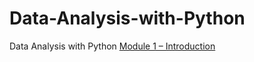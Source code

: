 # Data-Analysis-with-Python
Data Analysis with Python
<a href="doc:Data-Analysis-with-Python/Module 1 – Introduction.pdf" target="_blank">Module 1 – Introduction</a>
